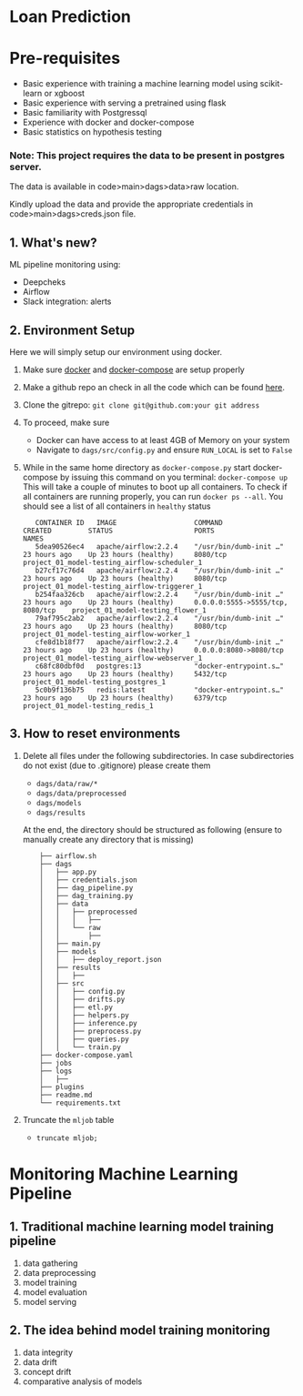 # Loan Prediction

# Pre-requisites

- Basic experience with training a machine learning model using scikit-learn or xgboost
- Basic experience with serving a pretrained using flask
- Basic familiarity with Postgressql
- Experience with docker and docker-compose
- Basic statistics on hypothesis testing

### Note: This project requires the data to be present in postgres server.

The data is available in code>main>dags>data>raw location.

Kindly upload the data and provide the appropriate credentials in code>main>dags>creds.json file.

## 1. What's new?

ML pipeline monitoring using:

- Deepcheks
- Airflow
- Slack integration: alerts

## 2. Environment Setup

Here we will simply setup our environment using docker.

1. Make sure [docker](https://docs.docker.com/get-started/) and [docker-compose](https://docs.docker.com/get-started/08_using_compose/) are setup properly
2. Make a github repo an check in all the code which can be found [here](https://s3.amazonaws.com/projex.dezyre.com/ml-model-monitoring-using-apache-airflow-and-docker/materials/code.zip).
3. Clone the gitrepo: `git clone git@github.com:your git address`
4. To proceed, make sure

   - Docker can have access to at least 4GB of Memory on your system
   - Navigate to `dags/src/config.py` and ensure `RUN_LOCAL` is set to `False`
5. While in the same home directory as `docker-compose.py` start docker-compose by issuing this command on you terminal: `docker-compose up`
   This will take a couple of minutes to boot up all containers. To check if all containers are running properly, you can run `docker ps --all`. You should see a list of all containers in `healthy` status

   ```
      CONTAINER ID   IMAGE                   COMMAND                  CREATED         STATUS                    PORTS                               NAMES
      5dea90526ec4   apache/airflow:2.2.4    "/usr/bin/dumb-init …"   23 hours ago    Up 23 hours (healthy)     8080/tcp                            project_01_model-testing_airflow-scheduler_1
      b27cf17c76d4   apache/airflow:2.2.4    "/usr/bin/dumb-init …"   23 hours ago    Up 23 hours (healthy)     8080/tcp                            project_01_model-testing_airflow-triggerer_1
      b254faa326cb   apache/airflow:2.2.4    "/usr/bin/dumb-init …"   23 hours ago    Up 23 hours (healthy)     0.0.0.0:5555->5555/tcp, 8080/tcp    project_01_model-testing_flower_1
      79af795c2ab2   apache/airflow:2.2.4    "/usr/bin/dumb-init …"   23 hours ago    Up 23 hours (healthy)     8080/tcp                            project_01_model-testing_airflow-worker_1
      cfe8d1b18f77   apache/airflow:2.2.4    "/usr/bin/dumb-init …"   23 hours ago    Up 23 hours (healthy)     0.0.0.0:8080->8080/tcp              project_01_model-testing_airflow-webserver_1
      c68fc80dbf0d   postgres:13             "docker-entrypoint.s…"   23 hours ago    Up 23 hours (healthy)     5432/tcp                            project_01_model-testing_postgres_1
      5c0b9f136b75   redis:latest            "docker-entrypoint.s…"   23 hours ago    Up 23 hours (healthy)     6379/tcp                            project_01_model-testing_redis_1
   ```

## 3. How to reset environments

1. Delete all files under the following subdirectories. In case subdirectories do not exist (due to .gitignore) please create them

   - `dags/data/raw/*`
   - `dags/data/preprocessed`
   - `dags/models`
   - `dags/results`

   At the end, the directory should be structured as following (ensure to manually create any directory that is missing)

   ```
       ├── airflow.sh
       ├── dags
       │   ├── app.py
       │   ├── credentials.json
       │   ├── dag_pipeline.py
       │   ├── dag_training.py
       │   ├── data
       │   │   ├── preprocessed
       │   │   │   ├── 
       │   │   └── raw
       │   │       ├── 
       │   ├── main.py
       │   ├── models
       │   │   ├── deploy_report.json
       │   ├── results
       │   │   ├── 
       │   ├── src
       │   │   ├── config.py
       │   │   ├── drifts.py
       │   │   ├── etl.py
       │   │   ├── helpers.py
       │   │   ├── inference.py
       │   │   ├── preprocess.py
       │   │   ├── queries.py
       │   │   └── train.py
       ├── docker-compose.yaml
       ├── jobs
       ├── logs
       │   ├── 
       ├── plugins
       ├── readme.md
       └── requirements.txt
   ```
2. Truncate the `mljob` table

   - `truncate mljob;`

# Monitoring Machine Learning Pipeline

## 1. Traditional machine learning model training pipeline

1. data gathering
2. data preprocessing
3. model training
4. model evaluation
5. model serving

## 2. The idea behind model training monitoring

1. data integrity
2. data drift
3. concept drift
4. comparative analysis of models
